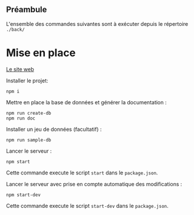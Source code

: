 ## Préambule
L'ensemble des commandes suivantes sont à exécuter depuis le répertoire `./back/`

# Mise en place

[Le site web](https://clauzond.herokuapp.com/)

Installer le projet:
```
npm i 
```

Mettre en place la base de données et générer la documentation :

```
npm run create-db
npm run doc
```

Installer un jeu de données (facultatif) :
```
npm run sample-db
```

Lancer le serveur :
```
npm start
```

Cette commande execute le script `start` dans le `package.json`.


Lancer le serveur avec prise en compte automatique des modifications :
```
npm start-dev
```

Cette commande execute le script `start-dev` dans le `package.json`.
